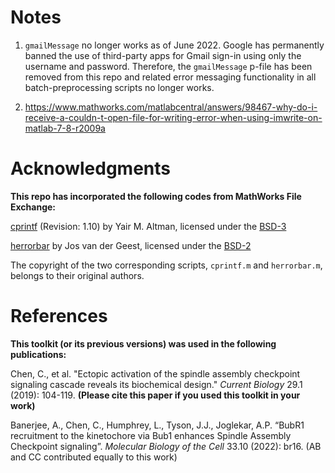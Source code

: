 # Notes
1. ``gmailMessage`` no longer works as of June 2022. Google has permanently banned the use of third-party apps for Gmail sign-in using only the username and password. Therefore, the ``gmailMessage`` p-file has been removed from this repo and related error messaging functionality in all batch-preprocessing scripts no longer works.

2. https://www.mathworks.com/matlabcentral/answers/98467-why-do-i-receive-a-couldn-t-open-file-for-writing-error-when-using-imwrite-on-matlab-7-8-r2009a

# Acknowledgments
**This repo has incorporated the following codes from MathWorks File Exchange:**

[cprintf](https://www.mathworks.com/matlabcentral/fileexchange/24093-cprintf-display-formatted-colored-text-in-command-window) (Revision: 1.10) by Yair M. Altman, licensed under the [BSD-3](https://choosealicense.com/licenses/bsd-3-clause/)

[herrorbar](https://www.mathworks.com/matlabcentral/fileexchange/3963-herrorbar) by Jos van der Geest, licensed under the [BSD-2](https://choosealicense.com/licenses/bsd-2-clause/)

The copyright of the two corresponding scripts, ``cprintf.m`` and ``herrorbar.m``, belongs to their original authors.

# References
**This toolkit (or its previous versions) was used in the following publications:**

Chen, C., et al. "Ectopic activation of the spindle assembly checkpoint signaling cascade reveals its biochemical design." *Current Biology* 29.1 (2019): 104-119. **(Please cite this paper if you used this toolkit in your work)**

Banerjee, A., Chen, C., Humphrey, L., Tyson, J.J., Joglekar, A.P. “BubR1 recruitment to the kinetochore via Bub1 enhances Spindle Assembly Checkpoint signaling”. *Molecular Biology of the Cell* 33.10 (2022): br16. (AB and CC contributed equally to this work)
